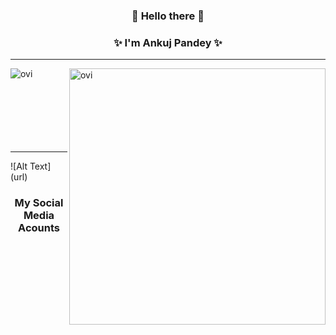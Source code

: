 <h3 align="center">👋 Hello there 👋</h3>

<h3 align="center">✨ I'm Ankuj Pandey ✨</h3>

<!--
**ankujpandey/ankujpandey** is a ✨ Ankuj ✨ repository because its `README.md` (this file) appears on your GitHub profile.

Here are some ideas to get you started:

    - 🔭 I’m currently working on ...        
- 🌱 I’m currently learning ...
- 👯 I’m looking to collaborate on ...
- 🤔 I’m looking for help with ...
- 💬 Ask me about ...
- 📫 How to reach me: ...
- 😄 Pronouns: ...
- ⚡ Fun fact: ...   -->


<p align="center">
  <hr>
    <img align="left" src="https://github-readme-stats.vercel.app/api/top-langs?username=ankujpandey&show_icons=true&locale=en&layout=compact" alt="ovi" />
    <img align="right" src="https://github-readme-stats.vercel.app/api?username=ankujpandey&show_icons=true&locale=en" alt="ovi" width="410" />
  <br>
  <br>
  <br>
  <br>
  <br>
  <br>
  <br>
  <hr>
</p>
![Alt Text](url)
<h3 align="center">My Social Media Acounts</h3>


